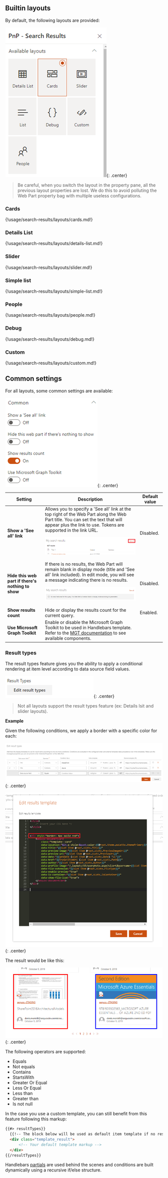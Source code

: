 ## Builtin layouts

By default, the following layouts are provided:

!["Available layouts"](../../../assets/webparts/search-results/layouts/available_layouts.png){: .center}

> Be careful, when you switch the layout in the property pane, all the previous layout properties are lost. We do this to avoid polluting the Web Part property bag with multiple useless configurations.

### Cards

{!usage/search-results/layouts/cards.md!}

### Details List

{!usage/search-results/layouts/details-list.md!}

### Slider

{!usage/search-results/layouts/slider.md!}

### Simple list

{!usage/search-results/layouts/simple-list.md!}

### People

{!usage/search-results/layouts/people.md!}

### Debug

{!usage/search-results/layouts/debug.md!}

### Custom

{!usage/search-results/layouts/custom.md!}

## Common settings

For all layouts, some common settings are available:

!["Common options"](../../../assets/webparts/search-results/layouts/common_options.png){: .center}

| Setting | Description | Default value 
| ------- |---------------- | ---------- |
| **Show a 'See all' link** | Allows you to specify a 'See all' link at the top right of the Web Part along the Web Part title. You can set the text that will appear plus the link to use. Tokens are supported in the link URL. <p align="center">!["Common options"](../../../assets/webparts/search-results/layouts/see_all_link.png)</p> | Disabled.
| **Hide this web part if there's nothing to show** | If there is no results, the Web Part will remain blank in display mode (title and 'See all' link included). In edit mode, you will see a message indicating there is no results. <p align="center">!["Common options"](../../../assets/webparts/search-results/layouts/hide_webpart.png)</p> | Disabled.
| **Show results count** | Hide or display the results count for the current query. | Enabled.
| **Use Microsoft Graph Toolkit** | Enable or disable the Microsoft Graph Toolkit to be used in Handlebars template. Refer to the [MGT documentation](https://docs.microsoft.com/en-us/graph/toolkit/overview) to see available components.

### Result types

The result types feature gives you the ability to apply a conditional rendering at item level according to data source field values.

![Result Types](../../../assets/webparts/search-results/layouts/result_types_btn.png){: .center}

> Not all layouts support the result types feature (ex: Details lsit and slider layouts).

**Example**

Given the following conditions, we apply a border with a specific color for each: 

![Result Types](../../../assets/webparts/search-results/layouts/result_types.png){: .center}

![Result Types template](../../../assets/webparts/search-results/layouts/result_types_template.png){: .center}

The result would be like this:

![Result Types template](../../../assets/webparts/search-results/layouts/result_types_result.png){: .center}

The following operators are supported:

- Equals
- Not equals
- Contains
- StartsWith
- Greater Or Equal
- Less Or Equal
- Less than
- Greater than
- Is not null

In the case you use a custom template, you can still benefit from this feature following this markup:

```html
{{#> resultTypes}}
  {{!-- The block below will be used as default item template if no result types matched --}}
  <div class="template_result">
      <!-- Your default template markup -->
  </div>
{{/resultTypes}}
```

Handlebars [partials](https://handlebarsjs.com/partials.html) are used behind the scenes and conditions are built dynamically using a recursive if/else structure.

